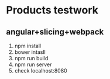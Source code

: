 #  Products testwork
## angular+slicing+webpack

1. npm install
2. bower intasll
3. npm run build
4. npm run server
5. check localhost:8080
